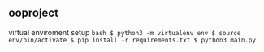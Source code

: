 ## ooproject

virtual enviroment setup
`bash
$ python3 -m virtualenv env
$ source env/bin/activate
$ pip install -r requirements.txt
$ python3 main.py
`
